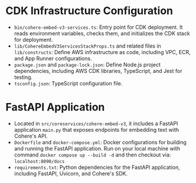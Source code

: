 # CDK Infrastructure Configuration

- `bin/cohere-embed-v3-services.ts`: Entry point for CDK deployment. It reads environment variables, checks them, and initializes the CDK stack for deployment.
- `lib/CohereEmbedV3ServicesStackProps.ts` and related files in `lib/constructs`: Define AWS infrastructure as code, including VPC, ECR, and App Runner configurations.
- `package.json` and `package-lock.json`: Define Node.js project dependencies, including AWS CDK libraries, TypeScript, and Jest for testing.
- `tsconfig.json`: TypeScript configuration file.

# FastAPI Application

- Located in `src/coreservices/cohere-embed-v3`, it includes a FastAPI application `main.py` that exposes endpoints for embedding text with Cohere's API.
- `Dockerfile` and `docker-compose.yml`: Docker configurations for building and running the FastAPI application. Run on your local machine with command `docker compose up --build -d` and then checkout via: `localhost:8090/docs`
- `requirements.txt`: Python dependencies for the FastAPI application, including FastAPI, Uvicorn, and Cohere's SDK.
